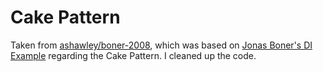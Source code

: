 # Cake Pattern #

Taken from [ashawley/boner-2008](https://github.com/ashawley/boner-2008),
which was based on [Jonas Boner's DI Example](http://jonasboner.com/real-world-scala-dependency-injection-di/) regarding the Cake Pattern.
I cleaned up the code.


